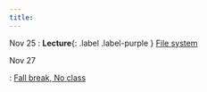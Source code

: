 ```yaml
---
title:
---
```


Nov 25
: **Lecture**{: .label .label-purple } [File system](#)

Nov 27

: [Fall break, No class](#)
